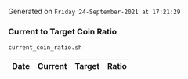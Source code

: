 Generated on `Friday 24-September-2021 at 17:21:29`

### Current to Target Coin Ratio
`current_coin_ratio.sh`

Date|Current|Target|Ratio
---|---|---|---

